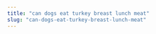 ```yaml
---
title: "can dogs eat turkey breast lunch meat"
slug: "can-dogs-eat-turkey-breast-lunch-meat"
---
```


